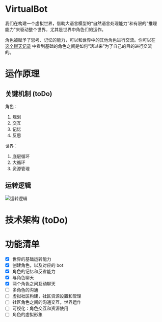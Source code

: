 # VirtualBot
我们在构建一个虚拟世界，借助大语言模型的“自然语言处理能力”和有限的"推理能力"来驱动整个世界，尤其是世界中角色们的运作。

角色被赋予了思考、记忆的能力，可以和世界中的其他角色进行交流。你可以在 [这个聊天记录](./showcase/sampleConversation.md) 中看到基础的角色之间是如何“活过来”为了自己的目的进行交流的。

# 运作原理

## 关键机制 (toDo)
角色：
1. 规划
2. 交互
2. 记忆
2. 反思

世界：
1. 底层循环
2. 大循环
3. 资源管理

## 运转逻辑
![运转逻辑](./showcase/howitworks.png)

# 技术架构 (toDo)


# 功能清单
- [x] 世界的基础运转能力
- [x] 创建角色，以及对应的 bot
- [x] 角色的记忆和反省能力
- [x] 与角色聊天
- [x] 两个角色之间互动聊天
- [ ] 多角色的沟通
- [ ] 虚拟社区构建，社区资源设置和管理
- [ ] 社区角色之间的沟通交互，世界运作
- [ ] 可视化：角色交互和资源使用
- [ ] 角色的虚拟形象
